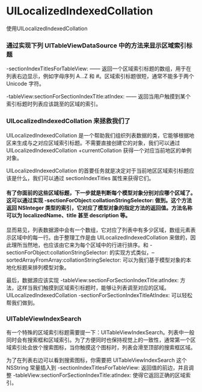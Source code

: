 # UILocalizedIndexedCollation
使用UILocalizedIndexedCollation

### 通过实现下列 UITableViewDataSource 中的方法来显示区域索引标题

-sectionIndexTitlesForTableView: —— 返回一个区域索引标题的数组，用于在列表右边显示，例如字母序列 A...Z 和 #。区域索引标题很短，通常不能多于两个 Unicode 字符。

-tableView:sectionForSectionIndexTitle:atIndex: —— 返回当用户触摸到某个索引标题时列表应该跳至的区域的索引。

### UILocalizedIndexedCollation 来拯救我们了
UILocalizedIndexedCollation 是一个帮助我们组织列表数据的类，它能够根据地区来生成与之对应区域索引标题。不需要直接创建它的对象，我们可以通过 UILocalizedIndexedCollation +currentCollation 获得一个对应当前地区的单例对象。

UILocalizedIndexedCollation 的首要任务就是决定对于当前地区区域索引标题应该是什么，我们可以通过 sectionIndexTitles 属性来获得它们。

#### 有了你面前的这些区域标题，下一步就是判断每个模型对象分别对应哪个区域了。这可以通过实现 -sectionForObject:collationStringSelector: 做到。这个方法返回 NSInteger 类型的索引，它对应了模型对象的指定方法的返回值。方法名称可以为 localizedName、title 甚至 description 等。

显而易见，列表数据源中会有一个数组，它对应了列表中有多少区域，数组元素表示区域中的每一行。由于整理工作是由 UILocalizedIndexedCollation 来做的，因此理所当然地，也应该由它来为每个区域中的行进行排序。和 -sectionForObject:collationStringSelector: 的实现方式类似，– sortedArrayFromArray:collationStringSelector: 可以为我们基于模型对象的本地化标题来排列模型对象。

最后，数据源应该实现 -tableView:sectionForSectionIndexTitle:atIndex: 方法，这样当我们触摸到区域索引标题时，能够让列表调至对应的区域。UILocalizedIndexedCollation -sectionForSectionIndexTitleAtIndex: 可以轻松帮我们做到。

### UITableViewIndexSearch
有一个特殊的区域索引标题需要提一下：UITableViewIndexSearch。列表中一般同时会有搜索框和区域索引。为了方便同时也保持视觉上的一致性，通常第一个区域索引处会放个搜索图标，当你触摸这个图标时，列表会滑至顶部的搜索框区域。

为了在列表右边可以看到搜索图标，你需要把 UITableViewIndexSearch 这个 NSString 常量插入到 -sectionIndexTitlesForTableView: 返回值的前边，并且调整 -tableView:sectionForSectionIndexTitle:atIndex: 使得它返回正确的区域索引。



